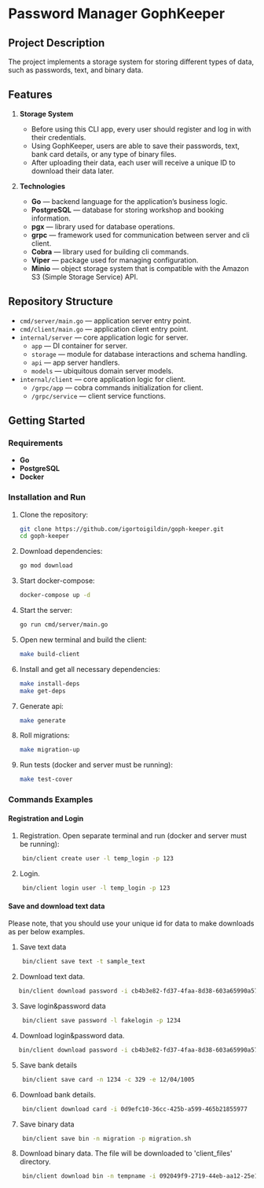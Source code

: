 # Password Manager GophKeeper

## Project Description

The project implements a storage system for storing different types of data, such as passwords, text, and binary data.

## Features

1. **Storage System**

   - Before using this CLI app, every user should register and log in with their credentials.
   - Using GophKeeper, users are able to save their passwords, text, bank card details, or any type of binary files.
   - After uploading their data, each user will receive a unique ID to download their data later.

2. **Technologies**
   - **Go** — backend language for the application’s business logic.
   - **PostgreSQL** — database for storing workshop and booking information.
   - **pgx** — library used for database operations.
   - **grpc** — framework used for communication between server and cli client.
   - **Cobra** — library used for building cli commands.
   - **Viper** — package used for managing configuration.
   - **Minio** — object storage system that is compatible with the Amazon S3 (Simple Storage Service) API.

## Repository Structure

- `cmd/server/main.go` — application server entry point.
- `cmd/client/main.go` — application client entry point.
- `internal/server` — core application logic for server.
  - `app` — DI container for server.
  - `storage` — module for database interactions and schema handling.
  - `api` — app server handlers.
  - `models` — ubiquitous domain server models.
- `internal/client` — core application logic for client.
  - `/grpc/app` — cobra commands initialization for client.
  - `/grpc/service` — client service functions.

## Getting Started

### Requirements

- **Go**
- **PostgreSQL**
- **Docker**

### Installation and Run

1. Clone the repository:

   ```bash
   git clone https://github.com/igortoigildin/goph-keeper.git
   cd goph-keeper
   ```

2. Download dependencies:
   ```bash
   go mod download
   ```
3. Start docker-compose:

   ```bash
   docker-compose up -d
   ```

4. Start the server:
   ```bash
   go run cmd/server/main.go
   ```
5. Open new terminal and build the client:

   ```bash
   make build-client
   ```

6. Install and get all necessary dependencies:

   ```bash
   make install-deps
   make get-deps
   ```

7. Generate api:

   ```bash
   make generate
   ```

8. Roll migrations:

   ```bash
   make migration-up
   ```

9. Run tests (docker and server must be running):
   ```bash
   make test-cover
   ```

### Commands Examples

#### Registration and Login

1. Registration. Open separate terminal and run (docker and server must be running):

```bash
    bin/client create user -l temp_login -p 123
```

2. Login.

```bash
    bin/client login user -l temp_login -p 123
```

#### Save and download text data

Please note, that you should use your unique id for data to make downloads as per below examples.

1. Save text data

```bash
    bin/client save text -t sample_text
```

2. Download text data.

```bash
   bin/client download password -i cb4b3e82-fd37-4faa-8d38-603a65990a57
```

3. Save login&password data

```bash
    bin/client save password -l fakelogin -p 1234
```

4. Download login&password data.

```bash
   bin/client download password -i cb4b3e82-fd37-4faa-8d38-603a65990a57
```

5. Save bank details

```bash
    bin/client save card -n 1234 -c 329 -e 12/04/1005
```

6. Download bank details.

```bash
    bin/client download card -i 0d9efc10-36cc-425b-a599-465b21855977
```

7. Save binary data

```bash
    bin/client save bin -n migration -p migration.sh
```

8. Download binary data. The file will be downloaded to 'client_files' directory.

```bash
    bin/client download bin -n tempname -i 092049f9-2719-44eb-aa12-25e167dcba13
```
